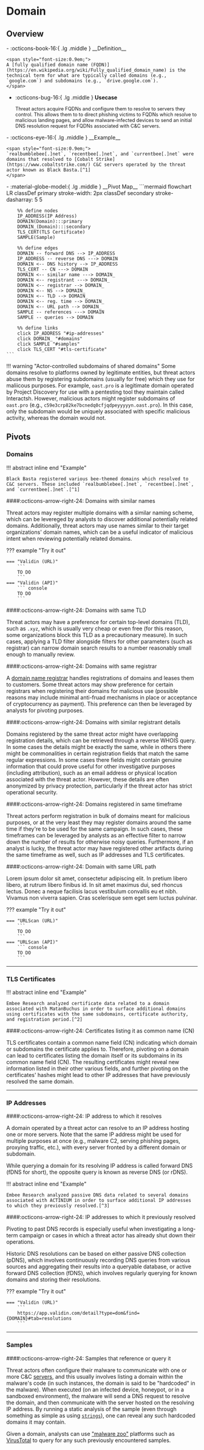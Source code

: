 # Domain

## Overview

<div class="grid cards" markdown>
-   :octicons-book-16:{ .lg .middle } __Definition__

	<span style="font-size:0.9em;">
	A [fully qualified domain name (FQDN)](https://en.wikipedia.org/wiki/Fully_qualified_domain_name) is the technical term for what are typically called domains (e.g., `google.com`) and subdomains (e.g., `drive.google.com`).
	</span>

-   :octicons-bug-16:{ .lg .middle } __Usecase__

	<span style="font-size:0.9em;">
    Threat actors acquire FQDNs and configure them to resolve to servers they control. This allows them to to direct phishing victims to FQDNs which resolve to malicious landing pages, and allow malware-infected devices to send an initial DNS resolution request for FQDNs associated with C&C servers.
	</span>
</div>

<div class="grid cards" markdown>
-   :octicons-eye-16:{ .lg .middle } __Example__

	<span style="font-size:0.9em;">
    `realbumblebee[.]net`, `recentbee[.]net`, and `currentbee[.]net` were domains that resolved to [Cobalt Strike](https://www.cobaltstrike.com/) C&C servers operated by the threat actor known as Black Basta.[^1]
	</span>
</div>

<div class="grid cards" markdown>
-   :material-globe-model:{ .lg .middle } __Pivot Map__
	```mermaid
	flowchart LR
		classDef primary stroke-width: 2px
		classDef secondary stroke-dasharray: 5 5
		
		%% define nodes
		IP_ADDRESS(IP Address)
		DOMAIN(Domain):::primary
		DOMAIN_(Domain):::secondary
		TLS_CERT(TLS Certificate)
		SAMPLE(Sample)
		
		%% define edges
		DOMAIN -- forward DNS --> IP_ADDRESS
		IP_ADDRESS -- reverse DNS ---> DOMAIN
		DOMAIN <-- DNS history --> IP_ADDRESS
		TLS_CERT -- CN ---> DOMAIN
		DOMAIN <-- similar name ---> DOMAIN_
		DOMAIN <-- registrant ---> DOMAIN_
		DOMAIN <-- registrar --> DOMAIN_
		DOMAIN <-- NS --> DOMAIN_
		DOMAIN <-- TLD --> DOMAIN_
		DOMAIN <-- reg. time --> DOMAIN_
		DOMAIN <-- URL path --> DOMAIN_
		SAMPLE -- references ---> DOMAIN
		SAMPLE -- queries --> DOMAIN
		
		%% define links
		click IP_ADDRESS "#ip-addresses"
		click DOMAIN_ "#domains"
		click SAMPLE "#samples"
		click TLS_CERT "#tls-certificate"
	```

</div>

!!! warning "Actor-controlled subdomains of shared domains"
	Some domains resolve to platforms owned by legitimate entities, but threat actors abuse them by registering subdomains (usually for free) which they use for maliicous purposes. For example, `oast.pro` is a legitimate domain operated by Project Discovery for use with a pentesting tool they maintain called Interactsh. However, malicious actors might register subdomains of `oast.pro` (e.g., `c59e3crp82ke7bcnedq0cfjqdpeyyyyyn.oast.pro`). In this case, only the subdomain would be uniquely associated with specific malicious activity, whereas the domain would not.

## Pivots

### Domains

!!! abstract inline end "Example"

	Black Basta registered various bee-themed domains which resolved to C&C servers. These included `realbumblebee[.]net`, `recentbee[.]net`, and `currentbee[.]net`.[^1]

####:octicons-arrow-right-24: Domains with similar names

Threat actors may register multiple domains with a similar naming scheme, which can be levereged by analysts to discover additional potentially related domains. Additionally, threat actors may use names similar to their target organizations' domain names, which can be a useful indicator of malicious intent when reviewing potentially related domains.

??? example "Try it out"

	=== "Validin (URL)"
		```
		TO DO
		```
	=== "Validin (API)"
		``` console
		TO DO
		```

####:octicons-arrow-right-24: Domains with same TLD

Threat actors may have a preference for certain top-level domains (TLD), such as `.xyz`, which is usually very cheap or even free (for this reason, some organizations block this TLD as a precautionary measure). In such cases, applying a TLD filter alongside filters for other parameters (such as registrar) can narrow domain search results to a number reasonably small enough to manually review.

####:octicons-arrow-right-24: Domains with same registrar

A [domain name registrar](https://www.cloudflare.com/learning/dns/glossary/what-is-a-domain-name-registrar/) handles registrations of domains and leases them to customers. Some threat actors may show preference for certain registrars when registering their domains for malicious use (possible reasons may include minimal anti-fruad mechanisms in place or acceptance of cryptocurrency as payment). This preference can then be leveraged by analysts for pivoting purposes.

####:octicons-arrow-right-24: Domains with similar registrant details

Domains registered by the same threat actor might have overlapping registration details, which can be retrieved through a reverse WHOIS query. In some cases the details might be exactly the same, while in others there might be commonalities in certain registration fields that match the same regular expressions. In some cases there fields might contain genuine information that could prove useful for other investigative purposes (including attribution), such as an email address or physical location associated with the threat actor. However, these details are often anonymized by privacy protection, particularly if the threat actor has strict operational security.

####:octicons-arrow-right-24: Domains registered in same timeframe

Threat actors perform registration in bulk of domains meant for malicious purposes, or at the very least they may register domains around the same time if they're to be used for the same campaign. In such cases, these timeframes can be leveraged by analysts as an effective filter to narrow down the number of results for otherwise noisy queries. Furthermore, if an analyst is lucky, the threat actor may have registered other artifacts during the same timeframe as well, such as IP addresses and TLS certificates.

####:octicons-arrow-right-24: Domain with same URL path

Lorem ipsum dolor sit amet, consectetur adipiscing elit. In pretium libero libero, at rutrum libero finibus id. In sit amet maximus dui, sed rhoncus lectus. Donec a neque facilisis lacus vestibulum convallis eu et nibh. Vivamus non viverra sapien. Cras scelerisque sem eget sem luctus pulvinar.

??? example "Try it out"

	=== "URLScan (URL)"
		```
		TO DO
		```
	=== "URLScan (API)"
		``` console
		TO DO
		```

---

### TLS Certificates

!!! abstract inline end "Example"

	Embee Research analyzed certificate data related to a domain associated with MatanBuchus in order to surface additional domains using certificates with the same subdomains, certificate authority, and registration period.[^2]

####:octicons-arrow-right-24: Certificates listing it as common name (CN)

TLS certificates contain a common name field (CN) indicating which domain or subdomains the certificate applies to. Therefore, pivoting on a domain can lead to certificates listing the domain itself or its subdomains in its common name field (CN). The resulting certificates might reveal new information listed in their other various fields, and further pivoting on the certificates' hashes might lead to other IP addresses that have previously resolved the same domain.

---

### IP Addresses

####:octicons-arrow-right-24: IP address to which it resolves

A domain operated by a threat actor can resolve to an IP address hosting one or more servers. Note that the same IP address might be used for multiple purposes at once (e.g., malware C2, serving phishing pages, proxying traffic, etc.), with every server fronted by a different domain or subdomain.

While querying a domain for its resolving IP address is called forward DNS (fDNS for short), the opposite query is known as reverse DNS (or rDNS).

!!! abstract inline end "Example"

	Embee Research analyzed passive DNS data related to several domains associated with ACTINIUM in order to surface additional IP addresses to which they previously resolved.[^3]

####:octicons-arrow-right-24: IP addresses to which it previously resolved

Pivoting to past DNS records is especially useful when investigating a long-term campaign or cases in which a threat actor has already shut down their operations.

Historic DNS resolutions can be based on either passive DNS collection (pDNS), which involves continuously recording DNS queries from various sources and aggregating their results into a queryable database, or active forward DNS collection (fDNS), which involves regularly querying for known domains and storing their resolutions.

??? example "Try it out"

	=== "Validin (URL)"
		```
		https://app.validin.com/detail?type=dom&find={DOMAIN}#tab=resolutions
		```

---

### Samples

####:octicons-arrow-right-24: Samples that reference or query it

Threat actors often configure their malware to communicate with one or more C&C [servers](/artifacts/server), and this usually involves listing a domain within the malware's code (in such instances, the domain is said to be "hardcoded" in the malware). When executed (on an infected device, honeypot, or in a sandboxed environment), the malware will send a DNS request to resolve the domain, and then communicate with the server hosted on the resolving IP address. By running a static analysis of the sample (even through something as simple as using [`strings`](https://learn.microsoft.com/en-us/sysinternals/downloads/strings)), one can reveal any such hardcoded domains it may contain.

Given a domain, analysts can use ["malware zoo"](/tools/#malware-zoos) platforms such as [VirusTotal](https://virustotal.com) to query for any such previously encountered samples.

[^1]: [#StopRansomware: Black Basta](https://www.cisa.gov/news-events/cybersecurity-advisories/aa24-131a)
[^2]: [Identifying MatanBuchus Domains Through Hardcoded Certificate Values](https://www.embeeresearch.io/tls-certificates-for-threat-intel-dns/)
[^3]: [Passive DNS Pivoting - Uncovering APT Infrastructure Through Historical Records and Subdomain Analysis](https://www.embeeresearch.io/uncovering-apt-infrastructure-with-passive-dns-pivoting/)